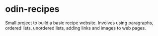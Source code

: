 # odin-recipes
Small project to build a basic recipe website.
Involves using paragraphs, ordered lists, unordered lists, adding links and images to  web pages.
